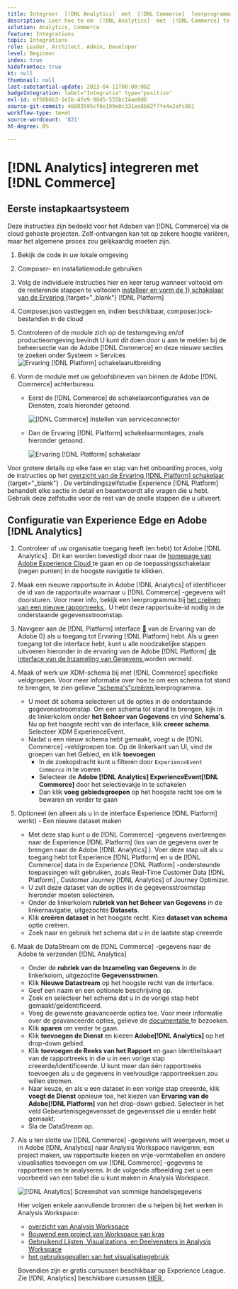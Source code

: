 ```yaml
---
title: Integreer  [!DNL Analytics]  met  [!DNL Commerce]  leerprogramma
description: Leer hoe te om  [!DNL Analytics]  met  [!DNL Commerce] te integreren.
solution: Analytics, Commerce
feature: Integrations
topic: Integrations
role: Leader, Architect, Admin, Developer
level: Beginner
index: true
hidefromtoc: true
kt: null
thumbnail: null
last-substantial-update: 2023-04-11T00:00:00Z
badgeIntegration: label="Integratie" type="positive"
exl-id: ef50b6b3-1e2b-4fe9-98d5-555bc14ae8d6
source-git-commit: 46803595cf8e199e0c331ea8b82f7fe4a2afc801
workflow-type: tm+mt
source-wordcount: '821'
ht-degree: 0%

---
```


# [!DNL Analytics] integreren met [!DNL Commerce]

## Eerste instapkaartsysteem

Deze instructies zijn bedoeld voor het Adoben van [!DNL Commerce] via de cloud gehoste projecten. Zelf-ontvangen kan tot op zekere hoogte variëren, maar het algemene proces zou gelijkaardig moeten zijn.

1. Bekijk de code in uw lokale omgeving
1. Composer- en installatiemodule gebruiken
1. Volg de individuele instructies hier en keer terug wanneer voltooid om de resterende stappen te voltooien
   [ installeer en vorm de 1&rbrace; schakelaar van de Ervaring ](https://experienceleague.adobe.com/docs/commerce-merchant-services/experience-platform-connector/fundamentals/install.html){target="_blank"}  [!DNL Platform] 


1. Composer.json vastleggen en, indien beschikbaar, composer.lock-bestanden in de cloud
1. Controleren of de module zich op de testomgeving en/of productieomgeving bevindt
U kunt dit doen door u aan te melden bij de beheersectie van de Adobe [!DNL Commerce] en deze nieuwe secties te zoeken onder Systeem > Services
   ![ Ervaring [!DNL Platform] schakelaaruitbreiding ](./assets/analytics-commerce/admin-view-experience-platform-commector-extension.png)

1. Vorm de module met uw geloofsbrieven van binnen de Adobe [!DNL Commerce] achterbureau.
   * Eerst de [!DNL Commerce] de schakelaarconfiguraties van de Diensten, zoals hieronder getoond.

     ![[!DNL Commerce] Instellen van serviceconnector ](./assets/analytics-commerce/commerce-services-connector-setup.png)
   * Dan de Ervaring [!DNL Platform] schakelaarmontages, zoals hieronder getoond.

     ![ Ervaring [!DNL Platform] schakelaar ](./assets/analytics-commerce/experience-platform-connector.png)

Voor grotere details op elke fase en stap van het onboarding proces, volg de instructies op het [ overzicht van de Ervaring  [!DNL Platform]  schakelaar ](https://experienceleague.adobe.com/docs/commerce-merchant-services/experience-platform-connector/overview.html){target="_blank"} . De verbindingszelfstudie Experience [!DNL Platform] behandelt elke sectie in detail en beantwoordt alle vragen die u hebt. Gebruik deze zelfstudie voor de rest van de snelle stappen die u uitvoert.

## Configuratie van Experience Edge en Adobe [!DNL Analytics]

1. Controleer of uw organisatie toegang heeft (en hebt) tot Adobe [!DNL Analytics] . Dit kan worden bevestigd door naar de [ homepage van Adobe Experience Cloud ](https://experience.adobe.com/) te gaan en op de toepassingsschakelaar (negen punten) in de hoogste navigatie te klikken.

1. Maak een nieuwe rapportsuite in Adobe [!DNL Analytics] of identificeer de id van de rapportsuite waarnaar u [!DNL Commerce] -gegevens wilt doorsturen. Voor meer info, bekijk een leerprogramma bij [ het creëren van een nieuwe rapportreeks ](https://experienceleague.adobe.com/docs/analytics-learn/tutorials/intro-to-analytics/analytics-basics/understanding-and-creating-report-suites.html). U hebt deze rapportsuite-id nodig in de onderstaande gegevensstroomstap.

1. Navigeer aan de  [!DNL Platform]  interface [&#128279;](https://platform.adobe.com) van de Ervaring van de Adobe 0&rbrace; als u toegang tot Ervaring [!DNL Platform] hebt.  Als u geen toegang tot die interface hebt, kunt u alle noodzakelijke stappen uitvoeren hieronder in de ervaring van de Adobe [!DNL Platform] [ de interface van de Inzameling van Gegevens ](https://experience.adobe.com/#/data-collection) worden vermeld.

1. Maak of werk uw XDM-schema bij met [!DNL Commerce] specifieke veldgroepen. Voor meer informatie over hoe te om een schema tot stand te brengen, te zien gelieve [ &quot;schema&#39;s&quot;creëren ](https://experienceleague.adobe.com/docs/platform-learn/tutorials/schemas/create-schemas.html) leerprogramma.
   * U moet dit schema selecteren uit de opties in de onderstaande gegevensstroomstap. Om een schema tot stand te brengen, kijk in de linkerkolom onder **het Beheer van Gegevens** en vind **Schema&#39;s**. Nu op het hoogste recht van de interface, klik **creeer schema**. Selecteer XDM ExperienceEvent.
   * Nadat u een nieuw schema hebt gemaakt, voegt u de [!DNL Commerce] -veldgroepen toe. Op de linkerkant van UI, vind de groepen van het Gebied, en klik **toevoegen**
      * In de zoekopdracht kunt u filteren door `ExperienceEvent Commerce` in te voeren
      * Selecteer de **Adobe [!DNL Analytics] ExperienceEvent[!DNL Commerce]** door het selectievakje in te schakelen
      * Dan klik **voeg gebiedsgroepen** op het hoogste recht toe om te bewaren en verder te gaan

1. Optioneel (en alleen als u in de interface Experience [!DNL Platform] werkt) - Een nieuwe dataset maken
   * Met deze stap kunt u de [!DNL Commerce] -gegevens overbrengen naar de Experience [!DNL Platform] (los van de gegevens over te brengen naar de Adobe [!DNL Analytics] ). Voer deze stap uit als u toegang hebt tot Experience [!DNL Platform] en u de [!DNL Commerce] data in de Experience [!DNL Platform] -ondersteunde toepassingen wilt gebruiken, zoals Real-Time Customer Data [!DNL Platform] , Customer Journey [!DNL Analytics] of Journey Optimizer.
   * U zult deze dataset van de opties in de gegevensstroomstap hieronder moeten selecteren.
   * Onder de linkerkolom **rubriek van het Beheer van Gegevens** in de linkernavigatie, uitgezochte **Datasets**.
   * Klik **creëren dataset** in het hoogste recht. Kies **dataset van schema** optie creëren.
   * Zoek naar en gebruik het schema dat u in de laatste stap creeerde

1. Maak de DataStream om de [!DNL Commerce] -gegevens naar de Adobe te verzenden [!DNL Analytics]
   * Onder de **rubriek van de Inzameling van Gegevens** in de linkerkolom, uitgezochte **Gegevensstromen**.
   * Klik **Nieuwe Datastream** op het hoogste recht van de interface.
   * Geef een naam en een optionele beschrijving op.
   * Zoek en selecteer het schema dat u in de vorige stap hebt gemaakt/geïdentificeerd.
   * Voeg de gewenste geavanceerde opties toe. Voor meer informatie over de geavanceerde opties, gelieve de [ documentatie ](https://experienceleague.adobe.com/docs/experience-platform/datastreams/configure.html) te bezoeken.
   * Klik **sparen** om verder te gaan.
   * Klik **toevoegen de Dienst** en kiezen **Adobe[!DNL Analytics]** op het drop-down gebied.
   * Klik **toevoegen de Reeks van het Rapport** en gaan identiteitskaart van de rapportreeks in die u in een vorige stap creeerde/identificeerde. U kunt meer dan één rapportreeks toevoegen als u de gegevens in veelvoudige rapportreeksen zou willen stromen.
   * Naar keuze, en als u een dataset in een vorige stap creeerde, klik **voegt de Dienst** opnieuw toe, het kiezen van **Ervaring van de Adobe[!DNL Platform]** van het drop-down gebied. Selecteer in het veld Gebeurtenisgegevensset de gegevensset die u eerder hebt gemaakt.
   * Sla de DataStream op.

1. Als u ten slotte uw [!DNL Commerce] -gegevens wilt weergeven, moet u in Adobe [!DNL Analytics] naar Analysis Workspace navigeren, een project maken, uw rapportsuite kiezen en vrije-vormtabellen en andere visualisaties toevoegen om uw [!DNL Commerce] -gegevens te rapporteren en te analyseren. In de volgende afbeelding ziet u een voorbeeld van een tabel die u kunt maken in Analysis Workspace.

   ![[!DNL Analytics] Screenshot van sommige handelsgegevens ](./assets/analytics-commerce/analytics-screenshot-commerce-items.png)

   Hier volgen enkele aanvullende bronnen die u helpen bij het werken in Analysis Workspace:

   * [ overzicht van Analysis Workspace ](https://experienceleague.adobe.com/docs/analytics-learn/tutorials/analysis-workspace/analysis-workspace-basics/analysis-workspace-overview.html)
   * [ Bouwend een project van Workspace van kras ](https://experienceleague.adobe.com/docs/analytics-learn/tutorials/analysis-workspace/analysis-workspace-basics/building-a-workspace-project-from-scratch.html)
   * [ Gebruikend Lijsten, Visualizations, en Deelvensters in Analysis Workspace ](https://experienceleague.adobe.com/docs/analytics-learn/tutorials/analysis-workspace/using-panels/using-tables-visualizations-and-panels.html)
   * [ het gebruiksgevallen van het visualisatiegebruik ](https://experienceleague.adobe.com/docs/analytics-learn/tutorials/analysis-workspace/visualizations/visualization-use-cases.html)

   Bovendien zijn er gratis cursussen beschikbaar op Experience League. Zie [!DNL Analytics] beschikbare cursussen [ HIER ](https://experienceleague.adobe.com/?lang=en&amp;Solution=Analytics#courses).
